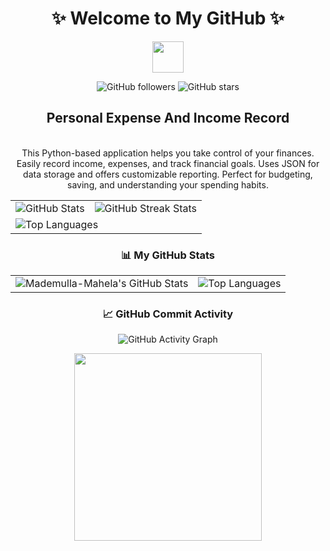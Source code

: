 
<div align="center">
  <h1>✨ Welcome to My GitHub ✨</h1>
  <img src="https://media.giphy.com/media/hvRJCLFzcasrR4ia7z/giphy.gif" width="50">

  <!-- Badges Section -->
  <p>
    <img alt="GitHub followers" src="https://img.shields.io/github/followers/Mademulla-Mahela?label=Followers&style=social">
    <img alt="GitHub stars" src="https://img.shields.io/github/stars/Mademulla-Mahela?label=Stars&style=social">
  </p>
  <p> <h2>Personal Expense And Income Record </h2><br>
This Python-based application helps you take control of your finances. Easily record income, expenses, and track financial goals. Uses JSON for data storage and offers customizable reporting. Perfect for budgeting, saving, and understanding your spending habits.</p>
  <!-- Stats Section -->
  <table>
    <tr>
      <td>
        <img src="https://github-readme-stats.vercel.app/api?username=Mademulla-Mahela&show_icons=true&theme=synthwave&count_private=true" alt="GitHub Stats">
      </td>
      <td>
        <img src="https://github-readme-streak-stats.herokuapp.com/?user=Mademulla-Mahela&theme=highcontrast" alt="GitHub Streak Stats">
      </td>
    </tr>
    <tr>
      <td colspan="2">
        <img src="https://github-readme-stats.vercel.app/api/top-langs/?username=Mademulla-Mahela&layout=compact&theme=synthwave" alt="Top Languages">
      </td>
    </tr>
  </table>
  <!-- line graph -->
<div align="center">

  ### 📊 My GitHub Stats
  <table>
    <tr>
      <td>
        <!-- GitHub Stats -->
        <img src="https://github-readme-stats.vercel.app/api?username=Mademulla-Mahela&show_icons=true&theme=radical&count_private=true" alt="Mademulla-Mahela's GitHub Stats">
      </td>
      <td>
        <!-- GitHub Top Languages -->
        <img src="https://github-readme-stats.vercel.app/api/top-langs/?username=Mademulla-Mahela&layout=compact&theme=radical" alt="Top Languages">
      </td>
    </tr>
  </table>

  ### 📈 GitHub Commit Activity
  <p align="center">
    <img src="https://activity-graph.herokuapp.com/graph?username=Mademulla-Mahela&theme=react-dark" alt="GitHub Activity Graph" />
  </p>

</div>

  
  <img src="https://media1.giphy.com/media/v1.Y2lkPTc5MGI3NjExcjEyZWFpcGowNWpxc3R5M2dycDZ2ZHY4YmlsbmZjZXU1Z3ppaG1xbCZlcD12MV9pbnRlcm5hbF9naWZfYnlfaWQmY3Q9Zw/a4j8dnlKVV3MyRcjEz/giphy.webp" width="300">
</div>
